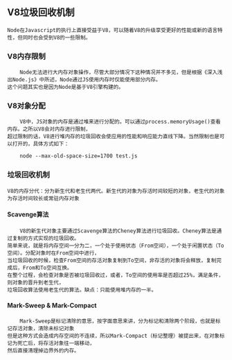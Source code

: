 ## V8垃圾回收机制

    Node在Javascript的执行上直接受益于V8，可以随着V8的升级享受更好的性能或新的语言特性，但同时也会受到V8的一些限制。

### V8内存限制
    
        Node无法进行大内存对象操作，尽管大部分情况下这种情况并不多见，但是根据《深入浅出Node.js》中所述，Node通过JS使用内存时仅能使用部分内存。
    这个问题其实也是因为Node是基于V8引擎构建的。

### V8对象分配
    
        V8中，JS对象的内存是通过堆来进行分配的。可以通过process.memoryUsage()查看内存。之所以V8会对内存进行限制，
    超过限制的话，V8进行堆内存的垃圾回收会使应用的性能和响应能力直线下降。当然限制也是可以打开的，具体方式如下：

```
    node --max-old-space-size=1700 test.js
```

### 垃圾回收机制
        
    V8的内存分代：分为新生代和老生代两代。新生代的对象为存活时间较短的对象，老生代的对象为存活时间较长或常驻内存对象
    
#### Scavenge算法
    
        V8的新生代对象主要通过Scavenge算法的Cheney算法进行垃圾回收。Cheney算法是通过复制的方式实现的垃圾回收。
    简单来说，就是将内存空间一分为二，一个处于使用状态（From空间），一个处于闲置状态（To空间）。分配对象时在From空间中进行，
    当垃圾回收的时候，检查From空间的存活对象复制到To空间，非存活的对象将会释放，复制完成后，From和To空间互换。
    在整个过程，会检查对象是否被垃圾回收过，或者，To空间的使用率是否超过25%，满足条件，则对象的晋升到老生代，
    垃圾回收算法使用老生代的算法。缺点：只能使用堆内存的一半。

#### Mark-Sweep & Mark-Compact
    
        Mark-Sweep是标记清除的意思，按字面意思来讲，分为标记和清除两个阶段，也就是标记存活对象，清除未标记对象
    但是这种方式会造成内存空间的不连续，所以Mark-Compact（标记整理）被提出来，在对象标记为死亡后，将存活对象往一端移动，
    然后直接清理掉边界外的内存。